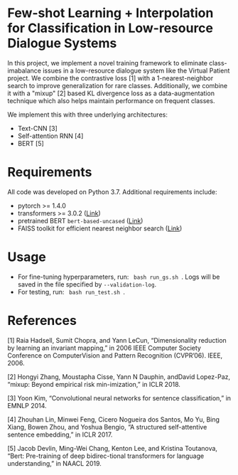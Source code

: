 # Few-shot Learning + Interpolation for Classification in Low-resource Dialogue Systems

In this project, we implement a novel training framework to eliminate class-imabalance issues in a low-resource dialogue system like the Virtual Patient project. We combine the contrastive loss \[1\] with a 1-nearest-neighbor search to improve generalization for rare classes. Additionally, we combine it with a "mixup" \[2\] based KL divergence loss as a data-augmentation technique which also helps maintain performance on frequent classes.

We implement this with three underlying architectures:
* Text-CNN \[3\]
* Self-attention RNN \[4\]
* BERT \[5\]

# Requirements

All code was developed on Python 3.7. Additional requirements include:
* pytorch >= 1.4.0
* transformers >= 3.0.2 ([Link](https://huggingface.co/transformers/))
* pretrained BERT `bert-based-uncased` ([Link](https://huggingface.co/bert-base-uncased)) 
* FAISS toolkit for efficient nearest neighbor search ([Link](https://github.com/facebookresearch/faiss))

# Usage
* For fine-tuning hyperparameters, run: <code> bash run_gs.sh </code>. Logs will be saved in the file specified by <code>--validation-log</code>.
* For testing, run: <code> bash run_test.sh </code>.

# References

\[1\] Raia Hadsell, Sumit Chopra, and Yann LeCun, “Dimensionality reduction by learning an invariant mapping,” in 2006 IEEE Computer Society Conference on ComputerVision and Pattern Recognition (CVPR’06). IEEE, 2006.


\[2\] Hongyi Zhang, Moustapha Cisse, Yann N Dauphin, andDavid Lopez-Paz,  “mixup: Beyond empirical risk min-imization,” in ICLR 2018.

\[3\] Yoon Kim, “Convolutional neural networks for sentence classification,” in EMNLP 2014.

\[4\] Zhouhan Lin, Minwei Feng, Cicero Nogueira dos Santos, Mo Yu, Bing Xiang, Bowen Zhou, and Yoshua Bengio, “A structured self-attentive sentence embedding,” in ICLR 2017.

\[5\] Jacob Devlin, Ming-Wei Chang, Kenton Lee, and Kristina Toutanova, “Bert: Pre-training of deep bidirec-tional transformers for language understanding,” in NAACL 2019.
